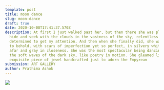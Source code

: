 ```yaml
---
template: post
title: moon dance
slug: moon-dance
draft: true
date: 2020-10-08T17:41:37.570Z
description: At first I just walked past her, but then there she was playing
  hide and seek with the clouds in the vastness of the sky, relentless and
  determined to get my attention. And then when she finally did, she was a sight
  to behold, with scars of imperfection yet so perfect, in silvery white from
  afar and gray in closeness. She was the most spectacular being dancing away in
  the soft waves of the dark sky, like poetry in motion. She gleamed like an
  exquisite piece of jewel handcrafted just to adorn the Empyrean
submission: ART GALLERY
author: Prathima Ashok
---
```

![](/media/whatsapp-image-2020-10-08-at-22.21.24.jpeg)